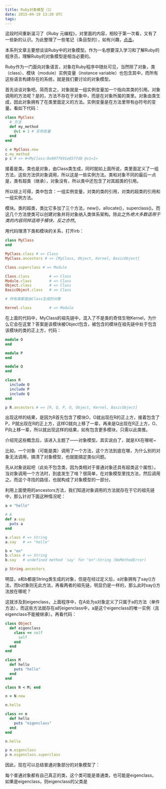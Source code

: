 ```yaml
---
title: Ruby对象模型（1）
date: 2015-04-10 13:20 UTC
tags:
---
```


这段时间重新温习了《Ruby 元编程》，对里面的内容，相较于第一次看，又有了一些新的认识。为此整理了一些笔记（条目型的），如有兴趣，[点击](https://github.com/lafwind/notes_of_metaprogramming_ruby)。

本系列文章主要想谈谈Ruby中的对象模型。作为一名想要深入学习和了解Ruby的程序员，理解Ruby的对象模型是相当必要的。

Ruby作为一门面向对象语言，对象在Ruby程序中随处可见，当然除了对象，类（class）、模块（module）实例变量（instance variable）也包含其中，而所有这些语言构建存在的系统，就是我们要讨论的对象模型。

首先谈谈对象吧。简而言之，对象就是一组实例变量加一个指向其类的引用。对象调用的方法呢？是的，方法不存在于对象中，而是在对象所属的类里。对象由类生成，因此对象拥有了在类里面定义的方法。实例变量是在方法里带有@符号的变量。看如下代码：

```ruby
class MyClass
  # 方法
  def my_method
    @v1 = 1 # 实例变量
  end
end

c = MyClass.new
c.my_method
p c # => #<MyClass:0x007f691e8577d8 @v1=1>
```

接着是类。类也是对象，由Class类生成，同时就如上面所说，类里面定义了一组方法，这些方法供对象调用，所以这是一些实例方法。类和对象不同的最后一点是，类有超类（继承），对象没有，所以类中还包含了对其超类的引用。

所以综上可得，类中包含：一组实例变量，对类的类的引用，对类的超类的引用和一组实例方法。

模块。类的超类，类比它多加了三个方法，new()，allocate()，superclass()。而这几个方法使类可以创建对象并将对象纳入类体系架构。除此之外*绝大多数适用于类的内容同样适用于模块，反之亦然*。

用代码理清下类和模块的关系，打开irb：

```ruby
class MyClass
end

MyClass.class # => Class
MyClass.ancestors # => [MyClass, Object, Kernel, BasicObject]

Class.superclass # => Module

Class.class         # => Class
Module.class        # => Class
Object.class        # => Class
BasicObject.class   # => Class

# 所有类都是由Class生成的对象

Kernel.class        # => Module

```

在上面的代码中，MyClass的祖先链中，混入了不是类的奇怪生物Kernel，为什么它会在这里？答案是该模块被Object包含，被包含的模块在祖先链中处于包含该模块的类的正上方，代码：

```ruby
module O
end

module P
end

module Q
end

class R
  include O
  include P
  include Q
end

p R.ancestors # => [R, Q, P, O, Object, Kernel, BasicObject]

```

出现这样的结果，是因为R首先包含了模块O，O就出现在R的正上方，接着包含了P，P就出现在R的正上方，这样O就向上移了一辈，再来是Q出现在R正上方，O、P向上移一辈，所以就出现这样的结果，如有包含更多模块，只需以此类推。

介绍完这些概念后，该进入主题了——对象模型。其实说白了，就是XX在哪呢~

比如，一个对象（可能是类）调用了一个方法，这个方法到底在哪，为什么别的对象无法调用，搞清了对象模型，也就能搞定类似问题。

先从对象说起吧（此处不包含类，因为类相对于普通对象还具有超类这个属性）。当对象调用一个方法时，到底发生了啥？很简单，在对象模型里找方法，然后调用之。而这个寻找的路径，也就构成了对象模型的一部分。

利用上面使用的ancestors方法，我们知道对象调用的方法就存在于它的祖先链中，那么针对下面这种情况呢：

```ruby
a = "hello"

# A
def a.say
  puts a
end

a.class # => String
a.say   # => "hello"

b = "en"
b.class # => String
b.say   # undefined method `say' for "en":String (NoMethodError)

p String.ancestors
```

明显，a和b都是String类生成的对象，但是在经过定义后，a对象拥有了say()方法，而b对象则无此方法，再看两者的祖先链，明显仍是一样的，那么此时say()方法放在哪呢？

这就涉及到eigenclass，上面程序中，在A处为a对象定义了只属于a的方法（单件方法），而这些方法就存在a的eigenclass中，a是这个eigenclass的唯一实例（且eigenclass不能被继承）。再看代码：

```ruby
class Object
  def eigenclass
    class << self
      self
    end
  end
end

class M
  def hello
    puts "hello"
  end
end

class N < M; end

n = N.new

n.hello

class << m
  def hello
    puts "eigenclass"
  end
end

n.hello

p n.eigenclass
p n.eigenclass.superclass


```

因此，现在可以总结普通对象部分的对象模型了：

每个普通对象都有自己真正的类，这个类可能是普通类，也可能是eigenclass，如果是eigenclass，则eigenclass的父类是
